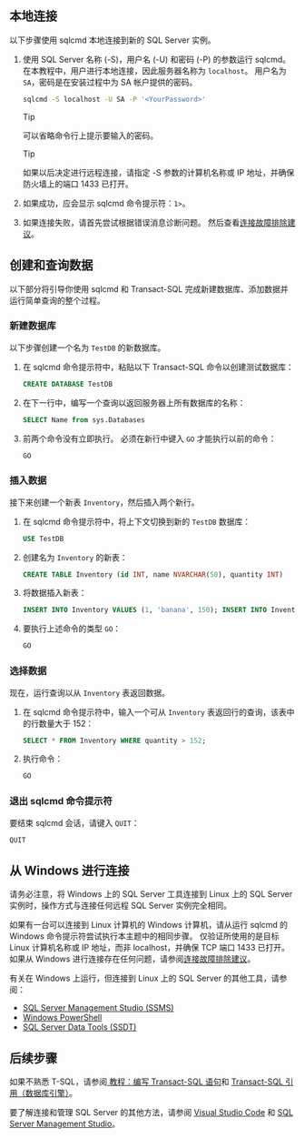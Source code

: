 ## <a name="connect-locally"></a>本地连接

以下步骤使用 sqlcmd 本地连接到新的 SQL Server 实例。

1. 使用 SQL Server 名称 (-S)，用户名 (-U) 和密码 (-P) 的参数运行 sqlcmd。 在本教程中，用户进行本地连接，因此服务器名称为 `localhost`。 用户名为 `SA`，密码是在安装过程中为 SA 帐户提供的密码。

   ```bash
   sqlcmd -S localhost -U SA -P '<YourPassword>'
   ```

   > [!TIP]
   > 可以省略命令行上提示要输入的密码。

   > [!TIP]
   > 如果以后决定进行远程连接，请指定 -S 参数的计算机名称或 IP 地址，并确保防火墙上的端口 1433 已打开。

1. 如果成功，应会显示 sqlcmd 命令提示符：`1>`。

1. 如果连接失败，请首先尝试根据错误消息诊断问题。 然后查看[连接故障排除建议](../linux/sql-server-linux-troubleshooting-guide.md#connection)。

## <a name="create-and-query-data"></a>创建和查询数据
以下部分将引导你使用 sqlcmd 和 Transact-SQL 完成新建数据库、添加数据并运行简单查询的整个过程。

### <a name="create-a-new-database"></a>新建数据库

以下步骤创建一个名为 `TestDB` 的新数据库。

1. 在 sqlcmd 命令提示符中，粘贴以下 Transact-SQL 命令以创建测试数据库：

   ```sql
   CREATE DATABASE TestDB
   ```

1. 在下一行中，编写一个查询以返回服务器上所有数据库的名称：

   ```sql
   SELECT Name from sys.Databases
   ```

1. 前两个命令没有立即执行。 必须在新行中键入 `GO` 才能执行以前的命令：

   ```sql
   GO
   ```

### <a name="insert-data"></a>插入数据

接下来创建一个新表 `Inventory`，然后插入两个新行。

1. 在 sqlcmd 命令提示符中，将上下文切换到新的 `TestDB` 数据库：

   ```sql
   USE TestDB
   ```

1. 创建名为 `Inventory` 的新表：

   ```sql
   CREATE TABLE Inventory (id INT, name NVARCHAR(50), quantity INT)
   ```

1. 将数据插入新表：

   ```sql
   INSERT INTO Inventory VALUES (1, 'banana', 150); INSERT INTO Inventory VALUES (2, 'orange', 154);
   ```

1. 要执行上述命令的类型 `GO`：

   ```sql
   GO
   ```

### <a name="select-data"></a>选择数据

现在，运行查询以从 `Inventory` 表返回数据。

1. 在 sqlcmd 命令提示符中，输入一个可从 `Inventory` 表返回行的查询，该表中的行数量大于 152：

   ```sql
   SELECT * FROM Inventory WHERE quantity > 152;
   ```

1. 执行命令：

   ```sql
   GO
   ```

### <a name="exit-the-sqlcmd-command-prompt"></a>退出 sqlcmd 命令提示符

要结束 sqlcmd 会话，请键入 `QUIT`：

```sql
QUIT
```

## <a name="connect-from-windows"></a>从 Windows 进行连接

请务必注意，将 Windows 上的 SQL Server 工具连接到 Linux 上的 SQL Server 实例时，操作方式与连接任何远程 SQL Server 实例完全相同。

如果有一台可以连接到 Linux 计算机的 Windows 计算机，请从运行 sqlcmd 的 Windows 命令提示符尝试执行本主题中的相同步骤。 仅验证所使用的是目标 Linux 计算机名称或 IP 地址，而非 localhost，并确保 TCP 端口 1433 已打开。 如果从 Windows 进行连接存在任何问题，请参阅[连接故障排除建议](../linux/sql-server-linux-troubleshooting-guide.md#connection)。

有关在 Windows 上运行，但连接到 Linux 上的 SQL Server 的其他工具，请参阅：

- [SQL Server Management Studio (SSMS)](../linux/sql-server-linux-develop-use-ssms.md)
- [Windows PowerShell](../linux/sql-server-linux-manage-powershell.md)
- [SQL Server Data Tools (SSDT)](../linux/sql-server-linux-develop-use-ssdt.md)

## <a name="next-steps"></a>后续步骤

如果不熟悉 T-SQL，请参阅[ 教程：编写 Transact-SQL 语句](../t-sql/tutorial-writing-transact-sql-statements.md)和 [Transact-SQL 引用（数据库引擎）](../t-sql/language-reference.md)。

要了解连接和管理 SQL Server 的其他方法，请参阅 [Visual Studio Code](../linux/sql-server-linux-develop-use-vscode.md) 和 [SQL Server Management Studio](../linux/sql-server-linux-develop-use-ssms.md)。